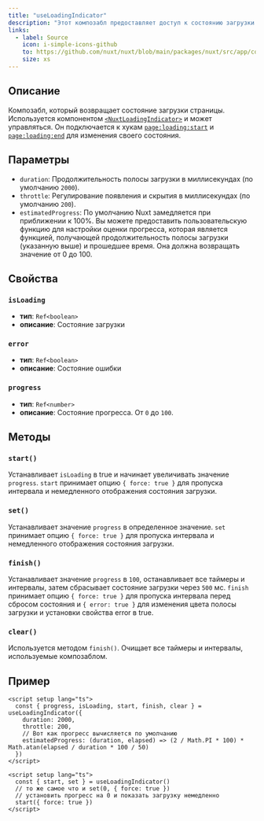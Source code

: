 ```yaml
---
title: "useLoadingIndicator"
description: "Этот композабл предоставляет доступ к состоянию загрузки страницы приложения."
links:
  - label: Source
    icon: i-simple-icons-github
    to: https://github.com/nuxt/nuxt/blob/main/packages/nuxt/src/app/composables/loading-indicator.ts
    size: xs
---
```


## Описание

Композабл, который возвращает состояние загрузки страницы. Используется компонентом [`<NuxtLoadingIndicator>`](/docs/api/components/nuxt-loading-indicator) и может управляться.
Он подключается к хукам [`page:loading:start`](/docs/api/advanced/hooks#app-hooks-runtime) и [`page:loading:end`](/docs/api/advanced/hooks#app-hooks-runtime) для изменения своего состояния.

## Параметры

- `duration`: Продолжительность полосы загрузки в миллисекундах (по умолчанию `2000`).
- `throttle`: Регулирование появления и скрытия в миллисекундах (по умолчанию `200`).
- `estimatedProgress`: По умолчанию Nuxt замедляется при приближении к 100%. Вы можете предоставить пользовательскую функцию для настройки оценки прогресса, которая является функцией, получающей продолжительность полосы загрузки (указанную выше) и прошедшее время. Она должна возвращать значение от 0 до 100.

## Свойства

### `isLoading`

- **тип**: `Ref<boolean>`
- **описание**: Состояние загрузки

### `error`

- **тип**: `Ref<boolean>`
- **описание**: Состояние ошибки

### `progress`

- **тип**: `Ref<number>`
- **описание**: Состояние прогресса. От `0` до `100`.

## Методы

### `start()`

Устанавливает `isLoading` в true и начинает увеличивать значение `progress`. `start` принимает опцию `{ force: true }` для пропуска интервала и немедленного отображения состояния загрузки.

### `set()`

Устанавливает значение `progress` в определенное значение. `set` принимает опцию `{ force: true }` для пропуска интервала и немедленного отображения состояния загрузки.

### `finish()`

Устанавливает значение `progress` в `100`, останавливает все таймеры и интервалы, затем сбрасывает состояние загрузки через `500` мс. `finish` принимает опцию `{ force: true }` для пропуска интервала перед сбросом состояния и `{ error: true }` для изменения цвета полосы загрузки и установки свойства error в true.

### `clear()`

Используется методом `finish()`. Очищает все таймеры и интервалы, используемые композаблом.

## Пример

```vue
<script setup lang="ts">
  const { progress, isLoading, start, finish, clear } = useLoadingIndicator({
    duration: 2000,
    throttle: 200,
    // Вот как прогресс вычисляется по умолчанию
    estimatedProgress: (duration, elapsed) => (2 / Math.PI * 100) * Math.atan(elapsed / duration * 100 / 50)
  })
</script>
```

```vue
<script setup lang="ts">
  const { start, set } = useLoadingIndicator()
  // то же самое что и set(0, { force: true })
  // установить прогресс на 0 и показать загрузку немедленно
  start({ force: true })
</script>
```